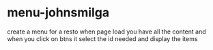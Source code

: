 # menu-johnsmilga
create a menu for a resto when page load you have all the content and when you click on btns it select the  id needed and display the items 
